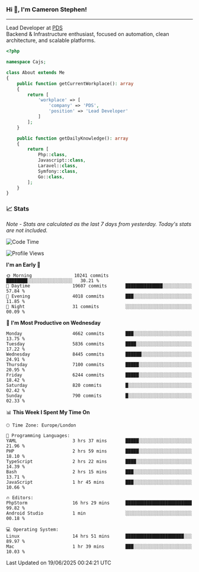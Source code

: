 ### Hi 👋, I'm Cameron Stephen!

---

Lead Developer at [PDS](https://prindatasolutions.co.uk)  
Backend & Infrastructure enthusiast, focused on automation, clean architecture, and scalable platforms.


```php
<?php

namespace Cajs;

class About extends Me
{
    public function getCurrentWorkplace(): array
    {
        return [
            'workplace' => [
                'company' => 'PDS',
                'position' => 'Lead Developer'
            ]
        ];
    }

    public function getDailyKnowledge(): array
    {
        return [
            Php::class,
            Javascript::class,
            Laravel::class,
            Symfony::class,
            Go::class,
        ];
    }
}
```

### 📈 Stats
<p><em>Note - Stats are calculated as the last 7 days from yesterday. Today's stats are not included.</em></p>


<!--START_SECTION:waka-->
![Code Time](http://img.shields.io/badge/Code%20Time-4%2C538%20hrs%203%20mins-blue)

![Profile Views](http://img.shields.io/badge/Profile%20Views-0-blue)

**I'm an Early 🐤** 

```text
🌞 Morning                10241 commits       ████████░░░░░░░░░░░░░░░░░   30.21 % 
🌆 Daytime                19607 commits       ██████████████░░░░░░░░░░░   57.84 % 
🌃 Evening                4018 commits        ███░░░░░░░░░░░░░░░░░░░░░░   11.85 % 
🌙 Night                  31 commits          ░░░░░░░░░░░░░░░░░░░░░░░░░   00.09 % 
```
📅 **I'm Most Productive on Wednesday** 

```text
Monday                   4662 commits        ███░░░░░░░░░░░░░░░░░░░░░░   13.75 % 
Tuesday                  5836 commits        ████░░░░░░░░░░░░░░░░░░░░░   17.22 % 
Wednesday                8445 commits        ██████░░░░░░░░░░░░░░░░░░░   24.91 % 
Thursday                 7100 commits        █████░░░░░░░░░░░░░░░░░░░░   20.95 % 
Friday                   6244 commits        █████░░░░░░░░░░░░░░░░░░░░   18.42 % 
Saturday                 820 commits         █░░░░░░░░░░░░░░░░░░░░░░░░   02.42 % 
Sunday                   790 commits         █░░░░░░░░░░░░░░░░░░░░░░░░   02.33 % 
```


📊 **This Week I Spent My Time On** 

```text
🕑︎ Time Zone: Europe/London

💬 Programming Languages: 
YAML                     3 hrs 37 mins       █████░░░░░░░░░░░░░░░░░░░░   21.96 % 
PHP                      2 hrs 59 mins       █████░░░░░░░░░░░░░░░░░░░░   18.10 % 
TypeScript               2 hrs 22 mins       ████░░░░░░░░░░░░░░░░░░░░░   14.39 % 
Bash                     2 hrs 15 mins       ███░░░░░░░░░░░░░░░░░░░░░░   13.71 % 
JavaScript               1 hr 45 mins        ███░░░░░░░░░░░░░░░░░░░░░░   10.66 % 

🔥 Editors: 
PhpStorm                 16 hrs 29 mins      █████████████████████████   99.82 % 
Android Studio           1 min               ░░░░░░░░░░░░░░░░░░░░░░░░░   00.18 % 

💻 Operating System: 
Linux                    14 hrs 51 mins      ██████████████████████░░░   89.97 % 
Mac                      1 hr 39 mins        ███░░░░░░░░░░░░░░░░░░░░░░   10.03 % 
```


 Last Updated on 19/06/2025 00:24:21 UTC
<!--END_SECTION:waka-->
